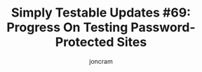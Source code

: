 ---
layout: default
title: "Simply Testable Updates #69: Progress On Testing Password-Protected Sites"
author: joncram
continue_reading: false
newsletter:
    issue_number: 69th
    url: https://us5.campaign-archive1.com/?u=ac75e33d993d2b502e333ddd0&id=7377c6c343
    highlights:
        - Worker applications ready for HTML validation of password-protected sites
        - Web client mostly ready for HTML validation of password-protected sites
        - Core application being updated for testing password-protected sites
    closing_sentence: Expect the next newsletter a week from now on December 18.
---